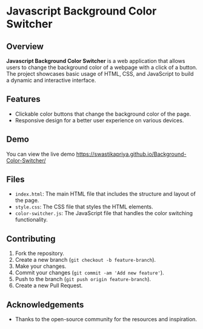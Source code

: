 # Javascript Background Color Switcher

## Overview

**Javascript Background Color Switcher** is a web application that allows users to change the background color of a webpage with a click of a button. The project showcases basic usage of HTML, CSS, and JavaScript to build a dynamic and interactive interface.

## Features

- Clickable color buttons that change the background color of the page.
- Responsive design for a better user experience on various devices.

## Demo

You can view the live demo 
https://swastikapriya.github.io/Background-Color-Switcher/


## Files

- `index.html`: The main HTML file that includes the structure and layout of the page.
- `style.css`: The CSS file that styles the HTML elements.
- `color-switcher.js`: The JavaScript file that handles the color switching functionality.

## Contributing

1. Fork the repository.
2. Create a new branch (`git checkout -b feature-branch`).
3. Make your changes.
4. Commit your changes (`git commit -am 'Add new feature'`).
5. Push to the branch (`git push origin feature-branch`).
6. Create a new Pull Request.


## Acknowledgements

- Thanks to the open-source community for the resources and inspiration.
